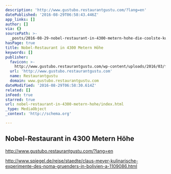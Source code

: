 ```yaml
---
description: 'http://www.gustubo.restaurantgustu.com/?lang=en'
datePublished: '2016-08-29T06:58:43.446Z'
app_links: []
author: []
via: {}
sourcePath: >-
  _posts/2016-08-29-nobel-restaurant-in-4300-metern-hohe-die-coolste-kuche-suda.md
hasPage: true
title: Nobel-Restaurant in 4300 Metern Höhe
keywords: []
publisher:
  favicon: >-
    http://www.gustubo.restaurantgustu.com/wp-content/uploads/2016/03/favicon.png
  url: 'http://www.gustubo.restaurantgustu.com'
  name: Restaurantgustu
  domain: www.gustubo.restaurantgustu.com
dateModified: '2016-08-29T06:58:30.614Z'
related: []
inFeed: true
starred: true
url: nobel-restaurant-in-4300-metern-hohe/index.html
_type: MediaObject
_context: 'http://schema.org'

---
```

## Nobel-Restaurant in 4300 Metern Höhe

http://www.gustubo.restaurantgustu.com/?lang=en

http://www.spiegel.de/reise/staedte/claus-meyer-kulinarische-experimente-des-noma-gruenders-in-bolivien-a-1109086.html